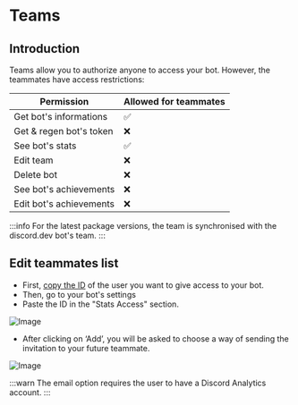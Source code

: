 # Teams

## Introduction

Teams allow you to authorize anyone to access your bot. However, the teammates have access restrictions:

| Permission                | Allowed for teammates |
|---------------------------|-----------------------|
| Get bot's informations    | ✅                    |
| Get & regen bot's token   | ❌                    |
| See bot's stats           | ✅                    |
| Edit team                 | ❌                    |
| Delete bot                | ❌                    |
| See bot's achievements    | ❌                    |
| Edit bot's achievements   | ❌                    |

:::info
For the latest package versions, the team is synchronised with the discord.dev bot's team.
:::

## Edit teammates list

- First, [copy the ID](https://support.discord.com/hc/en-us/articles/206346498-Where-can-I-find-my-User-Server-Message-ID-) of the user you want to give access to your bot.
- Then, go to your bot's settings
- Paste the ID in the "Stats Access" section.

![Image](https://i.imgur.com/i55JUgL.png)

- After clicking on ‘Add’, you will be asked to choose a way of sending the invitation to your future teammate.

![Image](https://i.imgur.com/AGtiyIu.png)

:::warn
The email option requires the user to have a Discord Analytics account.
:::
